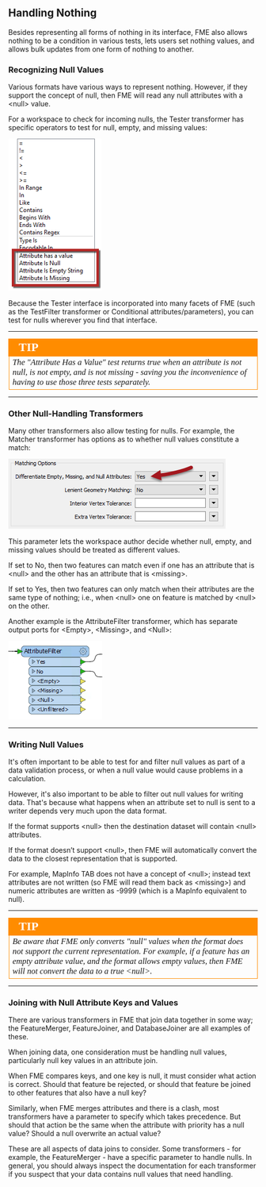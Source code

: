 ## Handling Nothing ##

Besides representing all forms of nothing in its interface, FME also allows nothing to be a condition in various tests, lets users set nothing values, and allows bulk updates from one form of nothing to another. 


### Recognizing Null Values ###

Various formats have various ways to represent nothing. However, if they support the concept of null, then FME will read any null attributes with a &lt;null&gt; value.

For a workspace to check for incoming nulls, the Tester transformer has specific operators to test for null, empty, and missing values:

![](./Images/Img1.021.TesterNothingTests.png) 

Because the Tester interface is incorporated into many facets of FME (such as the TestFilter transformer or Conditional attributes/parameters), you can test for nulls wherever you find that interface.

---

<!--Tip Section--> 

<table style="border-spacing: 0px">
<tr>
<td style="vertical-align:middle;background-color:darkorange;border: 2px solid darkorange">
<i class="fa fa-info-circle fa-lg fa-pull-left fa-fw" style="color:white;padding-right: 12px;vertical-align:text-top"></i>
<span style="color:white;font-size:x-large;font-weight: bold;font-family:serif">TIP</span>
</td>
</tr>

<tr>
<td style="border: 1px solid darkorange">
<span style="font-family:serif; font-style:italic; font-size:larger">
The "Attribute Has a Value" test returns true when an attribute is not null, is not empty, and is not missing - saving you the inconvenience of having to use those three tests separately.
</span>
</td>
</tr>
</table>

---

### Other Null-Handling Transformers ###

Many other transformers also allow testing for nulls. For example, the Matcher transformer has options as to whether null values constitute a match:

![](./Images/Img1.022.MatcherNullOptions.png)

This parameter lets the workspace author decide whether null, empty, and missing values should be treated as different values. 

If set to No, then two features can match even if one has an attribute that is &lt;null&gt; and the other has an attribute that is &lt;missing&gt;. 

If set to Yes, then two features can only match when their attributes are the same type of nothing; i.e., when &lt;null&gt; one on feature is matched by &lt;null&gt; on the other. 

Another example is the AttributeFilter transformer, which has separate output ports for &lt;Empty&gt;, &lt;Missing&gt;, and &lt;Null&gt;:

![](./Images/Img1.023.AttributeFilterNullPorts.png)


---

### Writing Null Values ###

It's often important to be able to test for and filter null values as part of a data validation process, or when a null value would cause problems in a calculation. 

However, it's also important to be able to filter out null values for writing data. That's because what happens when an attribute set to null is sent to a writer depends very much upon the data format.

If the format supports &lt;null&gt; then the destination dataset will contain &lt;null&gt; attributes.

If the format doesn’t support &lt;null&gt;, then FME will automatically convert the data to the closest representation that is supported.

For example, MapInfo TAB does not have a concept of &lt;null&gt;; instead text attributes are not written (so FME will read them back as &lt;missing&gt;) and numeric attributes are written as -9999 (which is a MapInfo equivalent to null).

---

<!--Tip Section--> 

<table style="border-spacing: 0px">
<tr>
<td style="vertical-align:middle;background-color:darkorange;border: 2px solid darkorange">
<i class="fa fa-info-circle fa-lg fa-pull-left fa-fw" style="color:white;padding-right: 12px;vertical-align:text-top"></i>
<span style="color:white;font-size:x-large;font-weight: bold;font-family:serif">TIP</span>
</td>
</tr>

<tr>
<td style="border: 1px solid darkorange">
<span style="font-family:serif; font-style:italic; font-size:larger">
Be aware that FME only converts "null" values when the format does not support the current representation. For example, if a feature has an empty attribute value, and the format allows empty values, then FME will not convert the data to a true &lt;null&gt;. 
</span>
</td>
</tr>
</table>

---

### Joining with Null Attribute Keys and Values ###

There are various transformers in FME that join data together in some way; the FeatureMerger, FeatureJoiner, and DatabaseJoiner are all examples of these.

When joining data, one consideration must be handling null values, particularly null key values in an attribute join. 

When FME compares keys, and one key is null, it must consider what action is correct. Should that feature be rejected, or should that feature be joined to other features that also have a null key?

Similarly, when FME merges attributes and there is a clash, most transformers have a parameter to specify which takes precedence. But should that action be the same when the attribute with priority has a null value? Should a null overwrite an actual value?

These are all aspects of data joins to consider. Some transformers - for example, the FeatureMerger - have a specific parameter to handle nulls. In general, you should always inspect the documentation for each transformer if you suspect that your data contains null values that need handling.